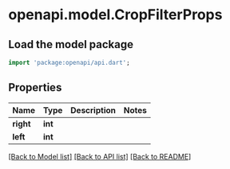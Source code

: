 # openapi.model.CropFilterProps

## Load the model package
```dart
import 'package:openapi/api.dart';
```

## Properties
Name | Type | Description | Notes
------------ | ------------- | ------------- | -------------
**right** | **int** |  | 
**left** | **int** |  | 

[[Back to Model list]](../README.md#documentation-for-models) [[Back to API list]](../README.md#documentation-for-api-endpoints) [[Back to README]](../README.md)


